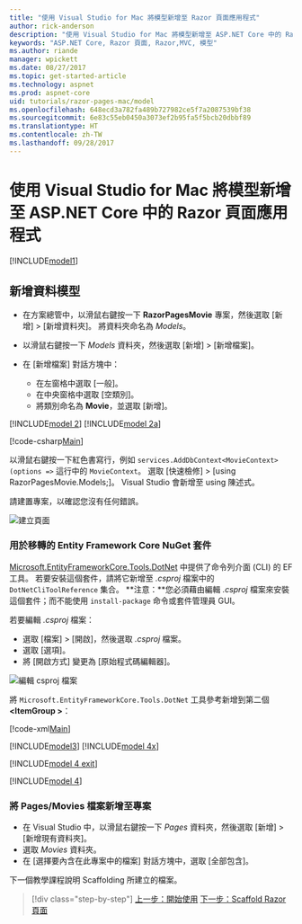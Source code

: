 ```yaml
---
title: "使用 Visual Studio for Mac 將模型新增至 Razor 頁面應用程式"
author: rick-anderson
description: "使用 Visual Studio for Mac 將模型新增至 ASP.NET Core 中的 Razor 頁面應用程式"
keywords: "ASP.NET Core, Razor 頁面, Razor,MVC, 模型"
ms.author: riande
manager: wpickett
ms.date: 08/27/2017
ms.topic: get-started-article
ms.technology: aspnet
ms.prod: aspnet-core
uid: tutorials/razor-pages-mac/model
ms.openlocfilehash: 648ecd3a782fa489b727982ce5f7a2087539bf38
ms.sourcegitcommit: 6e83c55eb0450a3073ef2b95fa5f5bcb20dbbf89
ms.translationtype: HT
ms.contentlocale: zh-TW
ms.lasthandoff: 09/28/2017
---
```

# <a name="adding-a-model-to-a-razor-pages-app-in-aspnet-core-with-visual-studio-for-mac"></a>使用 Visual Studio for Mac 將模型新增至 ASP.NET Core 中的 Razor 頁面應用程式

[!INCLUDE[model1](../../includes/RP/model1.md)]

## <a name="add-a-data-model"></a>新增資料模型

* 在方案總管中，以滑鼠右鍵按一下 **RazorPagesMovie** 專案，然後選取 [新增] > [新增資料夾]。 將資料夾命名為 *Models*。
* 以滑鼠右鍵按一下 *Models* 資料夾，然後選取 [新增] > [新增檔案]。
* 在 [新增檔案] 對話方塊中：

  * 在左窗格中選取 [一般]。
  * 在中央窗格中選取 [空類別]。
  * 將類別命名為 **Movie**，並選取 [新增]。

[!INCLUDE[model 2](../../includes/RP/model2.md)]
[!INCLUDE[model 2a](../../includes/RP/model2a.md)]

[!code-csharp[Main](../../tutorials/razor-pages/razor-pages-start/sample/RazorPagesMovie/Startup.cs?name=snippet_ConfigureServices2&highlight=3-6)]

以滑鼠右鍵按一下紅色書寫行，例如 `services.AddDbContext<MovieContext>(options =>` 這行中的 `MovieContext`。 選取 [快速檢修] > [using RazorPagesMovie.Models;]。 Visual Studio 會新增至 using 陳述式。

請建置專案，以確認您沒有任何錯誤。

![建立頁面](model/red.png)

### <a name="entity-framework-core-nuget-packages-for-migrations"></a>用於移轉的 Entity Framework Core NuGet 套件

[Microsoft.EntityFrameworkCore.Tools.DotNet](https://www.nuget.org/packages/Microsoft.EntityFrameworkCore.Tools.DotNet) 中提供了命令列介面 (CLI) 的 EF 工具。 若要安裝這個套件，請將它新增至 *.csproj* 檔案中的 `DotNetCliToolReference` 集合。 **注意：**您必須藉由編輯 *.csproj* 檔案來安裝這個套件；而不能使用 `install-package` 命令或套件管理員 GUI。

若要編輯 *.csproj* 檔案：

* 選取 [檔案] > [開啟]，然後選取 *.csproj* 檔案。
* 選取 [選項]。
* 將 [開啟方式] 變更為 [原始程式碼編輯器]。

![編輯 csproj 檔案](model/csproj.png)

將 `Microsoft.EntityFrameworkCore.Tools.DotNet` 工具參考新增到第二個 **\<ItemGroup >**：

[!code-xml[Main](../../tutorials/razor-pages/razor-pages-start/snapshot_cli_sample/RazorPagesMovie/RazorPagesMovie.cli.csproj?range=12-16&highlight=4)]

[!INCLUDE[model3](../../includes/RP/model3.md)]
[!INCLUDE[model 4x](../../includes/RP/model4x.md)]

[!INCLUDE[model 4 exit](../../includes/RP/model4exit.md)]

[!INCLUDE[model 4](../../includes/RP/model4.md)]

### <a name="add-the-pagesmovies-files-to-the-project"></a>將 Pages/Movies 檔案新增至專案

* 在 Visual Studio 中，以滑鼠右鍵按一下 *Pages* 資料夾，然後選取 [新增] > [新增現有資料夾]。
* 選取 *Movies* 資料夾。
* 在 [選擇要內含在此專案中的檔案] 對話方塊中，選取 [全部包含]。

下一個教學課程說明 Scaffolding 所建立的檔案。

>[!div class="step-by-step"]
[上一步：開始使用](xref:tutorials/razor-pages-mac/razor-pages-start)
[下一步：Scaffold Razor 頁面](xref:tutorials/razor-pages/page)
